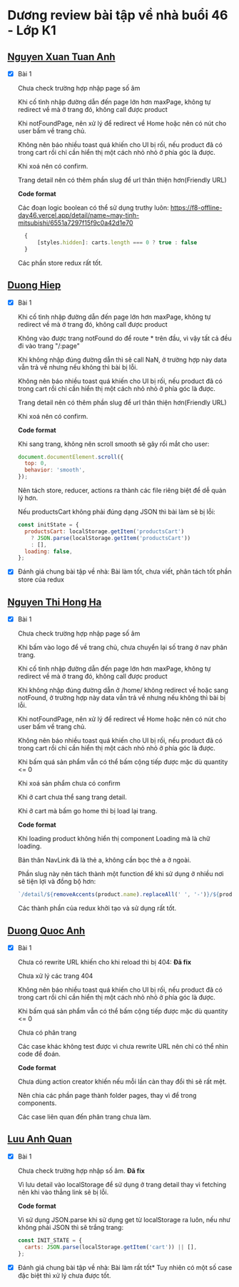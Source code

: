 # Dương review bài tập về nhà buổi 46 - Lớp K1

## [Nguyen Xuan Tuan Anh](https://github.dev/xuananh2212/js-fullstack/tree/main/day46/shop2)

- [x] Bài 1

  Chưa check trường hợp nhập page số âm

  Khi cố tình nhập đường dẫn đến page lớn hơn maxPage, không tự redirect về mà ở trang đó, không call được product

  Khi notFoundPage, nên xử lý để redirect về Home hoặc nên có nút cho user bấm về trang chủ.

  Không nên báo nhiều toast quá khiến cho UI bị rối, nếu product đã có trong cart rồi chỉ cần hiển thị một cách nhỏ nhỏ ở phía góc là được.

  Khi xoá nên có confirm.

  Trang detail nên có thêm phần slug để url thân thiện hơn(Friendly URL)

  **Code format**

  Các đoạn logic boolean có thể sử dụng truthy luôn:
  https://f8-offline-day46.vercel.app/detail/name~may-tinh-mitsubishi/6551a7297f15f9c0a42d1e70

  ```js
    {
        [styles.hidden]: carts.length === 0 ? true : false
    }
  ```

  Các phần store redux rất tốt.

## [Duong Hiep](https://github.dev/duonghiep416/duonghiep_f8_fullstack/tree/main/Day46-Shopping-Cart)

- [x] Bài 1

  Khi cố tình nhập đường dẫn đến page lớn hơn maxPage, không tự redirect về mà ở trang đó, không call được product

  Không vào được trang notFound do để route \* trên đầu, vì vậy tất cả đều đi vào trang "/:page"

  Khi không nhập đúng đường dẫn thì sẽ call NaN, ở trường hợp này data vẫn trả về nhưng nếu không thì bài bị lỗi.

  Không nên báo nhiều toast quá khiến cho UI bị rối, nếu product đã có trong cart rồi chỉ cần hiển thị một cách nhỏ nhỏ ở phía góc là được.

  Trang detail nên có thêm phần slug để url thân thiện hơn(Friendly URL)

  Khi xoá nên có confirm.

  **Code format**

  Khi sang trang, không nên scroll smooth sẽ gây rối mắt cho user:

  ```js
  document.documentElement.scroll({
    top: 0,
    behavior: 'smooth',
  });
  ```

  Nên tách store, reducer, actions ra thành các file riêng biệt để dễ quản lý hơn.

  Nếu productsCart không phải đúng dạng JSON thì bài làm sẽ bị lỗi:

  ```js
  const initState = {
    productsCart: localStorage.getItem('productsCart')
      ? JSON.parse(localStorage.getItem('productsCart'))
      : [],
    loading: false,
  };
  ```

- [x] Đánh giá chung bài tập về nhà: Bài làm tốt, chưa viết, phân tách tốt phần store của redux

## [Nguyen Thi Hong Ha](https://github.dev/ha752002/f8-fullstack-k1/tree/main/Ex_ReactJs/day46)

- [x] Bài 1

  Chưa check trường hợp nhập page số âm

  Khi bấm vào logo để về trang chủ, chưa chuyển lại số trang ở nav phân trang.

  Khi cố tình nhập đường dẫn đến page lớn hơn maxPage, không tự redirect về mà ở trang đó, không call được product

  Khi không nhập đúng đường dẫn ở /home/ không redirect về hoặc sang notFound, ở trường hợp này data vẫn trả về nhưng nếu không thì bài bị lỗi.

  Khi notFoundPage, nên xử lý để redirect về Home hoặc nên có nút cho user bấm về trang chủ.

  Không nên báo nhiều toast quá khiến cho UI bị rối, nếu product đã có trong cart rồi chỉ cần hiển thị một cách nhỏ nhỏ ở phía góc là được.

  Khi bấm quá sản phẩm vẫn có thể bấm cộng tiếp được mặc dù quantity <= 0

  Khi xoá sản phẩm chưa có confirm

  Khi ở cart chưa thể sang trang detail.

  Khi ở cart mà bấm go home thì bị load lại trang.

  **Code format**

  Khi loading product không hiển thị component Loading mà là chữ loading.

  Bản thân NavLink đã là thẻ a, không cần bọc thẻ a ở ngoài.

  Phần slug này nên tách thành một function để khi sử dụng ở nhiều nơi sẽ tiện lợi và đồng bộ hơn:

  ```js
  `/detail/${removeAccents(product.name).replaceAll(' ', '-')}/${product._id}`;
  ```

  Các thành phần của redux khởi tạo và sử dụng rất tốt.

## [Duong Quoc Anh](https://github.com/QuocAnh-bit/F8_fullstack_006/tree/main/react/btnvn_46/shop_2)

- [x] Bài 1

  Chưa có rewrite URL khiến cho khi reload thì bị 404: **Đã fix**

  Chưa xử lý các trang 404

  Không nên báo nhiều toast quá khiến cho UI bị rối, nếu product đã có trong cart rồi chỉ cần hiển thị một cách nhỏ nhỏ ở phía góc là được.

  Khi bấm quá sản phẩm vẫn có thể bấm cộng tiếp được mặc dù quantity <= 0

  Chưa có phân trang

  Các case khác không test được vì chưa rewrite URL nên chỉ có thể nhìn code để đoán.

  **Code format**

  Chưa dùng action creator khiến nếu mỗi lần càn thay đổi thì sẽ rất mệt.

  Nên chia các phần page thành folder pages, thay vì để trong components.

  Các case liên quan đến phân trang chưa làm.

## [Luu Anh Quan](https://github.dev/anhquan2211/F8-OFFLINE/tree/main/f8-offline-day46)

- [x] Bài 1

  Chưa check trường hợp nhập số âm. **Đã fix**

  Vì lưu detail vào localStorage để sử dụng ở trang detail thay vì fetching nên khi vào thẳng link sẽ bị lỗi.

  **Code format**

  Vì sử dụng JSON.parse khi sử dụng get từ localStorage ra luôn, nếu như không phải JSON thì sẽ trắng trang:

  ```js
  const INIT_STATE = {
    carts: JSON.parse(localStorage.getItem('cart')) || [],
  };
  ```

- [x] Đánh giá chung bài tập về nhà: Bài làm rất tốt\* Tuy nhiên có một số case đặc biệt thì xử lý chưa được tốt.
